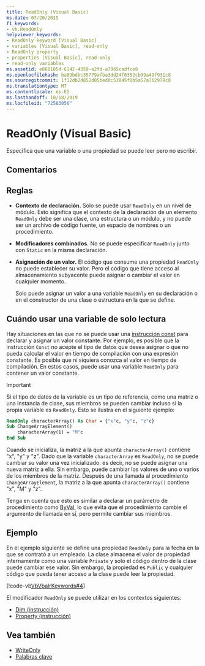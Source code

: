 ```yaml
---
title: ReadOnly (Visual Basic)
ms.date: 07/20/2015
f1_keywords:
- vb.ReadOnly
helpviewer_keywords:
- ReadOnly keyword [Visual Basic]
- variables [Visual Basic], read-only
- ReadOnly property
- properties [Visual Basic], read-only
- read-only variables
ms.assetid: e868185d-6142-4359-a2fd-a7965cadfce8
ms.openlocfilehash: ba09bdbc35779afba3dd24f6352cb99a49f931c8
ms.sourcegitcommit: 1f12db2d852d05bed8c53845f0b5a57a762979c8
ms.translationtype: MT
ms.contentlocale: es-ES
ms.lasthandoff: 10/18/2019
ms.locfileid: "72583056"
---
```

# <a name="readonly-visual-basic"></a>ReadOnly (Visual Basic)
Especifica que una variable o una propiedad se puede leer pero no escribir.

## <a name="remarks"></a>Comentarios

## <a name="rules"></a>Reglas

- **Contexto de declaración.** Solo se puede usar `ReadOnly` en un nivel de módulo. Esto significa que el contexto de la declaración de un elemento `ReadOnly` debe ser una clase, una estructura o un módulo, y no puede ser un archivo de código fuente, un espacio de nombres o un procedimiento.

- **Modificadores combinados.** No se puede especificar `ReadOnly` junto con `Static` en la misma declaración.

- **Asignación de un valor.** El código que consume una propiedad `ReadOnly` no puede establecer su valor. Pero el código que tiene acceso al almacenamiento subyacente puede asignar o cambiar el valor en cualquier momento.

     Solo puede asignar un valor a una variable `ReadOnly` en su declaración o en el constructor de una clase o estructura en la que se define.

## <a name="when-to-use-a-readonly-variable"></a>Cuándo usar una variable de solo lectura

Hay situaciones en las que no se puede usar una [instrucción const](../../../visual-basic/language-reference/statements/const-statement.md) para declarar y asignar un valor constante. Por ejemplo, es posible que la instrucción `Const` no acepte el tipo de datos que desea asignar o que no pueda calcular el valor en tiempo de compilación con una expresión constante. Es posible que ni siquiera conozca el valor en tiempo de compilación. En estos casos, puede usar una variable `ReadOnly` para contener un valor constante.

> [!IMPORTANT]
> Si el tipo de datos de la variable es un tipo de referencia, como una matriz o una instancia de clase, sus miembros se pueden cambiar incluso si la propia variable es `ReadOnly`. Esto se ilustra en el siguiente ejemplo:

```vb
ReadOnly characterArray() As Char = {"x"c, "y"c, "z"c}
Sub ChangeArrayElement()
    characterArray(1) = "M"c
End Sub
```

Cuando se inicializa, la matriz a la que apunta `characterArray()` contiene "x", "y" y "z". Dado que la variable `characterArray` es `ReadOnly`, no se puede cambiar su valor una vez inicializado. es decir, no se puede asignar una nueva matriz a ella. Sin embargo, puede cambiar los valores de uno o varios de los miembros de la matriz. Después de una llamada al procedimiento `ChangeArrayElement`, la matriz a la que apunta `characterArray()` contiene "x", "M" y "z".

Tenga en cuenta que esto es similar a declarar un parámetro de procedimiento como [ByVal](byval.md), lo que evita que el procedimiento cambie el argumento de llamada en sí, pero permite cambiar sus miembros.

## <a name="example"></a>Ejemplo

En el ejemplo siguiente se define una propiedad `ReadOnly` para la fecha en la que se contrató a un empleado. La clase almacena el valor de propiedad internamente como una variable `Private` y solo el código dentro de la clase puede cambiar ese valor. Sin embargo, la propiedad es `Public` y cualquier código que pueda tener acceso a la clase puede leer la propiedad.

[!code-vb[VbVbalrKeywords#4](~/samples/snippets/visualbasic/VS_Snippets_VBCSharp/VbVbalrKeywords/VB/Class1.vb#4)]

El modificador `ReadOnly` se puede utilizar en los contextos siguientes:

- [Dim (instrucción)](../statements/dim-statement.md)
- [Property (instrucción)](../statements/property-statement.md)

## <a name="see-also"></a>Vea también

- [WriteOnly](writeonly.md)
- [Palabras clave](../keywords/index.md)
